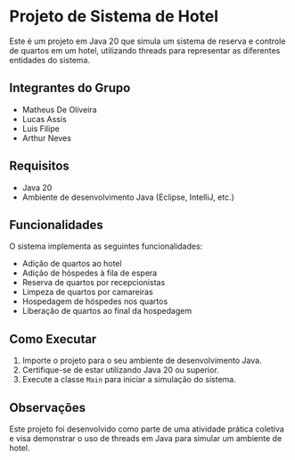 # Projeto de Sistema de Hotel

Este é um projeto em Java 20 que simula um sistema de reserva e controle de quartos em um hotel, utilizando threads para representar as diferentes entidades do sistema.

## Integrantes do Grupo

- Matheus De Oliveira
- Lucas Assis
- Luis Filipe
- Arthur Neves

## Requisitos

- Java 20
- Ambiente de desenvolvimento Java (Eclipse, IntelliJ, etc.)

## Funcionalidades

O sistema implementa as seguintes funcionalidades:

- Adição de quartos ao hotel
- Adição de hóspedes à fila de espera
- Reserva de quartos por recepcionistas
- Limpeza de quartos por camareiras
- Hospedagem de hóspedes nos quartos
- Liberação de quartos ao final da hospedagem

## Como Executar

1. Importe o projeto para o seu ambiente de desenvolvimento Java.
2. Certifique-se de estar utilizando Java 20 ou superior.
3. Execute a classe `Main` para iniciar a simulação do sistema.

## Observações

Este projeto foi desenvolvido como parte de uma atividade prática coletiva e visa demonstrar o uso de threads em Java para simular um ambiente de hotel.
